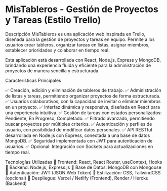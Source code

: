 # MisTableros - Gestión de Proyectos y Tareas (Estilo Trello)
Descripción
MisTableros es una aplicación web inspirada en Trello, diseñada para la gestión de proyectos y tareas en equipo. Permite a los usuarios crear tableros, organizar tareas en listas, asignar miembros, establecer prioridades y colaborar en tiempo real.

Esta aplicación está desarrollada con React, Node.js, Express y MongoDB, brindando una experiencia fluida y eficiente para la administración de proyectos de manera sencilla y estructurada.

Características Principales

✅ Creación, edición y eliminación de tableros de trabajo.
✅ Administración de listas y tareas, permitiendo organizar proyectos de forma estructurada.
✅ Usuarios colaborativos, con la capacidad de invitar o eliminar miembros en un proyecto.
✅ Interfaz dinámica y responsiva, diseñada en React para una experiencia intuitiva.
✅ Gestión de tareas con estados personalizados: Pendiente, En Progreso, Completado.
✅ Filtrado avanzado, permitiendo buscar proyectos por múltiples criterios.
✅ Autenticación y perfiles de usuario, con posibilidad de modificar datos personales.
✅ API RESTful desarrollada en Node.js con Express, conectada a una base de datos MongoDB.
✅ Seguridad implementada con JWT para autenticación de usuarios.
✅ Opcional: Integración con Sockets para actualizaciones en tiempo real.

Tecnologías Utilizadas
🔹 Frontend: React, React Router, useContext, Hooks
🔹 Backend: Node.js, Express.js
🔹 Base de Datos: MongoDB con Mongoose
🔹 Autenticación: JWT (JSON Web Token)
🔹 Estilización: CSS, TailwindCSS (opcional)
🔹 Despliegue: Vercel / Netlify (Frontend), Render / Heroku (Backend)


